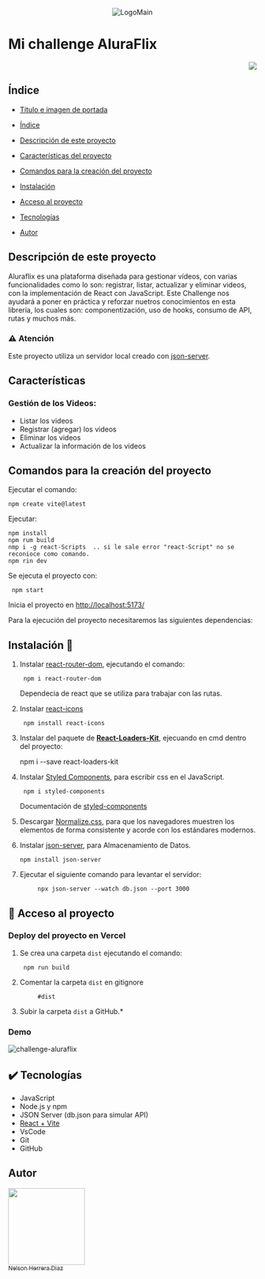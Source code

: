 <p align="center">
  <img src="https://avatars.githubusercontent.com/u/157047665?s=400&u=9a722977a427ae84f2ae1fdb16ba8428f19827c2&v=4" alt="LogoMain"/>
</p>

# Mi challenge AluraFlix
<p align="right">
   <img src="https://img.shields.io/badge/STATUS-%20COMPLETADO-green">
   </p>

## Índice

* [Título e imagen de portada](#Título-e-imagen-de-portada)

* [Índice](#índice)

* [Descripción de este proyecto](#descripción-de-este-proyecto)

* [Características del proyecto](#características-del-proyecto)

* [Comandos para la creación del proyecto](#comandos-para-la-creación-del-proyecto)

* [Instalación](#instalación-🔧)

* [Acceso al proyecto](#📁-acceso-al-proyecto)

* [Tecnologías](#✔️-tecnologías)

* [Autor](#autor)

## Descripción de este proyecto
Aluraflix es una plataforma diseñada para gestionar vídeos, con  varias funcionalidades como lo son: registrar, listar, actualizar y eliminar videos, con la implementación de React con JavaScript. Este Challenge nos ayudará a poner en práctica y reforzar nuetros conocimientos en esta librería, los cuales son: componentización, uso de hooks, consumo de API, rutas y muchos más.

### ⚠️ Atención
Este proyecto utiliza un servidor local creado con [json-server](https://www.npmjs.com/package/json-server).

## Características
### Gestión de los Videos:

- Listar los videos
- Registrar (agregar) los videos
- Eliminar los videos
- Actualizar la información de los videos 

## Comandos para la creación del proyecto
Ejecutar el comando:

    npm create vite@latest

Ejecutar:

    npm install
    npm rum build
    nmp i -g react-Scripts  .. si le sale error "react-Script" no se reconioce como comando.
    npm rin dev

Se ejecuta el proyecto con:

     npm start
Inicia el proyecto en [http://localhost:5173/](http://localhost:5173/) 

Para la ejecución del proyecto necesitaremos las siguientes dependencias:

## Instalación 🔧
1. Instalar [react-router-dom](https://www.npmjs.com/package/react-router-dom), ejecutando el comando:

        npm i react-router-dom

    Dependecia de react que se utiliza para trabajar con las rutas.


2. Instalar [react-icons](https://react-icons.github.io/react-icons/search/#q=MdFavorite)

        npm install react-icons

3. Instalar del paquete de **[React-Loaders-Kit](https://seimodei.github.io/react-loaders-kit-examples/)**, ejecuando en cmd dentro del proyecto:

    npm i --save react-loaders-kit

4. Instalar [Styled Components](https://www.npmjs.com/package/styled-components), para escribir css en el JavaScript.

        npm i styled-components

    Documentación de [styled-components](https://styled-components.com/docs/basics)

5. Descargar [Normalize.css](https://necolas.github.io/normalize.css/), para que los navegadores muestren los elementos de forma consistente y acorde con los estándares modernos.

6.  Instalar [json-server](https://www.npmjs.com/package/json-server), para Almacenamiento de Datos.

        npm install json-server

7. Ejecutar el siguiente comando para levantar el servidor:

            npx json-server --watch db.json --port 3000

## 📁 Acceso al proyecto

### Deploy del proyecto en Vercel
1. Se crea una carpeta `dist` ejecutando el comando:

        npm run build

2. Comentar la carpeta `dist` en gitignore

            #dist

3. Subir la carpeta `dist` a GitHub.*

### Demo
![challenge-aluraflix](https://vercel.com/nelson-enrique-herrera-diazs-projects/alura-flix/5fosMZQ7iXpn5gxfKSPX3wrVKs7j)

## ✔️ Tecnologías
* JavaScript
* Node.js y npm
* JSON Server (db.json para simular API)
* [React + Vite](https://vitejs.dev/guide/)
* VsCode
* Git
* GitHub

## Autor
[<img src="https://avatars.githubusercontent.com/u/157047665?s=400&u=9a722977a427ae84f2ae1fdb16ba8428f19827c2&v=4" width=155><br><sub>Nelson Herrera Diaz</sub>](https://github.com/settings/profile)
